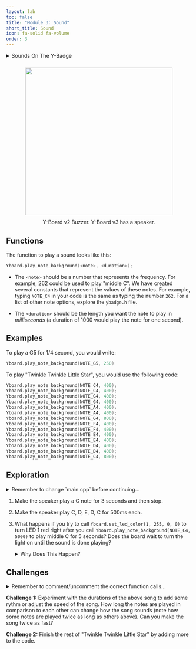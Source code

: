 ```yaml
---
layout: lab
toc: false
title: "Module 3: Sound"
short_title: Sound
icon: fa-solid fa-volume
order: 3
---
```


<details markdown="block">
<summary markdown="span">Sounds On The Y-Badge
</summary>
Y-Badge v3 has a speaker and Y-Badge v2 has a buzzer. Both can be used to play sounds. The speaker is able to play a wider range of sounds, but the buzzer is simpler to use. Both are able to play sounds by turning an electromagnet on and off at high speeds. The magnetic field that is produced vibrates a small disk very quickly, creating the sound you hear. We can specify the frequency of the buzzer in order to play different notes, and how long that note is played for.
</details>

<p align="center"><img src="{% link media/buzzer.png %}" width="400" hspace="5%" vspace="2%"/>
<br>
Y-Board v2 Buzzer. Y-Board v3 has a speaker.
</p>

## Functions

The function to play a sound looks like this:
```cpp
Yboard.play_note_background(<note>, <duration>);
```


* The `<note>` should be a number that represents the frequency. For example, 262 could be used to play "middle C". We have created several constants that represent the values of these notes. For example, typing `NOTE_C4` in your code is the same as typing the number `262`. For a list of other note options, explore the `ybadge.h` file.

* The `<duration>` should be the length you want the note to play in _milliseconds_ (a duration of 1000 would play the note for one second).

## Examples

To play a G5 for 1/4 second, you would write:

```cpp
Yboard.play_note_background(NOTE_G5, 250)
```

To play "Twinkle Twinkle Little Star", you would use the following code:

```cpp
Yboard.play_note_background(NOTE_C4, 400);
Yboard.play_note_background(NOTE_C4, 400);
Yboard.play_note_background(NOTE_G4, 400);
Yboard.play_note_background(NOTE_G4, 400);
Yboard.play_note_background(NOTE_A4, 400);
Yboard.play_note_background(NOTE_A4, 400);
Yboard.play_note_background(NOTE_G4, 800);
Yboard.play_note_background(NOTE_F4, 400);
Yboard.play_note_background(NOTE_F4, 400);
Yboard.play_note_background(NOTE_E4, 400);
Yboard.play_note_background(NOTE_E4, 400);
Yboard.play_note_background(NOTE_D4, 400);
Yboard.play_note_background(NOTE_D4, 400);
Yboard.play_note_background(NOTE_C4, 800);
```


## Exploration

<details markdown="block">
<summary markdown="span">Remember to change `main.cpp` before continuing...
</summary>
> 📝 **_NOTE:_** You will need to go to `main.cpp` and change the comments to call the correct activity function:
```c
// delay_activity();
sound_activity();
```
</details>

1. Make the speaker play a C note for 3 seconds and then stop. 

1. Make the speaker play C, D, E, D, C for 500ms each.

1. What happens if you try to call `Yboard.set_led_color(1, 255, 0, 0)` to turn LED 1 red right after you call `Yboard.play_note_background(NOTE_C4, 5000)` to play middle C for 5 seconds? Does the board wait to turn the light on until the sound is done playing?
    <details markdown="block">
    <summary markdown="span">Why Does This Happen?
    </summary>
    
    The `Yboard.play_note_background()` function is a **non-blocking** function, which means other functions that are called after it will actually run at the same time. However, the speaker can only play one note at a time, so any additional `Yboard.play_note_background()` calls will wait until the one before has finished.
    </details>

## Challenges

<details markdown="block">
<summary markdown="span">Remember to comment/uncomment the correct function calls...
</summary>
_Remember to comment out the `sound_exploration();` call in the `sound_activity` function and uncomment the correct challenge function:_

```c
sound_exploration();
// sound_challenge1();
// sound_challenge2();
```
</details>

**Challenge 1:** Experiment with the durations of the above song to add some rythm or adjust the speed of the song. How long the notes are played in comparison to each other can change how the song sounds (note how some notes are played twice as long as others above). Can you make the song twice as fast?

**Challenge 2:** Finish the rest of "Twinkle Twinkle Little Star" by adding more to the code.
